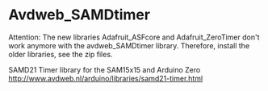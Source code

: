 # Avdweb_SAMDtimer

Attention: The new libraries Adafruit_ASFcore and Adafruit_ZeroTimer don't work anymore with the avdweb_SAMDtimer library.
Therefore, install the older libraries, see the zip files.

SAMD21 Timer library for the SAM15x15 and Arduino Zero
http://www.avdweb.nl/arduino/libraries/samd21-timer.html
